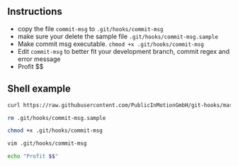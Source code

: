 ## Instructions

- copy the file `commit-msg` to `.git/hooks/commit-msg`
- make sure your delete the sample file `.git/hooks/commit-msg.sample`
- Make commit msg executable. `chmod +x .git/hooks/commit-msg`
- Edit `commit-msg` to better fit your development branch, commit regex and error message
- Profit $$

## Shell example

```bash
curl https://raw.githubusercontent.com/PublicInMotionGmbH/git-hooks/master/commit-msg/commit-msg.sh > .git/hooks/commit-msg

rm .git/hooks/commit-msg.sample

chmod +x .git/hooks/commit-msg

vim .git/hooks/commit-msg

echo "Profit $$"
```
 